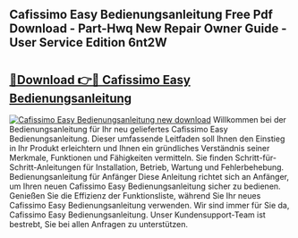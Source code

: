 ## Cafissimo Easy Bedienungsanleitung Free Pdf Download - Part-Hwq New Repair Owner Guide - User Service Edition 6nt2W

# <h2><a href="http://df0nmv.blite.top/?on=Cafissimo+Easy+Bedienungsanleitung">🔗Download 👉🔴 Cafissimo Easy Bedienungsanleitung</a></h2>

[![Cafissimo Easy Bedienungsanleitung new download](https://i.imgur.com/lujVjoI.png)](http://df0nmv.blite.top/?on=Cafissimo+Easy+Bedienungsanleitung)
Willkommen bei der Bedienungsanleitung für Ihr neu geliefertes Cafissimo Easy Bedienungsanleitung. Dieser umfassende Leitfaden soll Ihnen den Einstieg in Ihr Produkt erleichtern und Ihnen ein gründliches Verständnis seiner Merkmale, Funktionen und Fähigkeiten vermitteln. Sie finden Schritt-für-Schritt-Anleitungen für Installation, Betrieb, Wartung und Fehlerbehebung. Bedienungsanleitung für Anfänger Diese Anleitung richtet sich an Anfänger, um Ihren neuen Cafissimo Easy Bedienungsanleitung sicher zu bedienen. Genießen Sie die Effizienz der Funktionsliste, während Sie Ihr neues Cafissimo Easy Bedienungsanleitung verwenden. Wir sind immer für Sie da, Cafissimo Easy Bedienungsanleitung. Unser Kundensupport-Team ist bestrebt, Sie bei allen Anfragen zu unterstützen.

